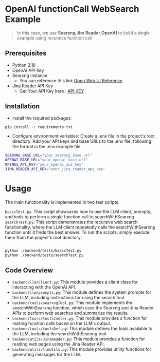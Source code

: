 # OpenAI functionCall WebSearch Example
> In this case, we use **Searxng**,**Jira Reader**,**OpenAI** to build a single example using recursive function call


## Prerequisites
- Python 3.10
- OpenAI API Key
- Searxng Instance
    - You can reference this link [Open Web UI Reference](https://docs.openwebui.com/tutorials/integrations/web_search/#searxng-docker)
- Jina Reader API Key
    - Get Your API Key here : [API KEY](https://jina.ai/reader)
## Installation
- Install the required packages:
```Bash
pip install -r requirements.txt
```
- Configure environment variables:
Create a .env file in the project's root directory.
Add your API keys and base URLs to the .env file, following the format in the .env.example file.
```bash
SEARXNG_BASE_URL="your_searxng_base_url"
OPENAI_BASE_URL="your_openai_base_url"
OPENAI_API_KEY="your_openai_api_key"
JINA_READER_API_KEY="your_jina_reader_api_key"
```
# Usage
The main functionality is implemented in two test scripts:

`basicTest.py`: This script showcases how to use the LLM client, prompts, and tools to perform a single function call to searchWithSearxng.
`searchTest.py`: This script demonstrates the recursive web search functionality, where the LLM client repeatedly calls the searchWithSearxng function until it finds the best answer.
To run the scripts, simply execute them from the project's root directory:

```Bash

python ./backend/tests/basicTest.py
python ./backend/tests/searchTest.py
```
## Code Overview
- `backend/llm/Client.py`: This module provides a client class for interacting with the OpenAI API.
- `backend/llm/prompts.py`: This module defines the system prompts for the LLM, including instructions for using the search tool.
- `backend/tools/searxngTool.py`: This module implements the searchWithSearxng function, which uses the Searxng and Jina Reader APIs to perform web searches and summarize the results.
- `backend/tools/toolsCenter.py`: This module provides a function for making function calls based on the LLM's output.
- `backend/tools/toolsDef.py`: This module defines the tools available to the LLM, including the searchWithSearxng tool.
- `backend/utils/JinaReader.py`: This module provides a function for reading web pages using the Jina Reader API.
- `backend/utils/llmUtils.py`: This module provides utility functions for generating messages for the LLM.